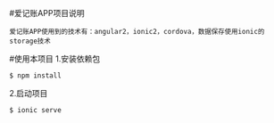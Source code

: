 #爱记账APP项目说明
```
爱记账APP使用到的技术有：angular2，ionic2，cordova，数据保存使用ionic的storage技术
```
#使用本项目
1.安装依赖包
```
$ npm install
```

2.启动项目
```
$ ionic serve
```
